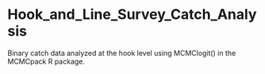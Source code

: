 # Hook_and_Line_Survey_Catch_Analysis
Binary catch data analyzed at the hook level using MCMClogit() in the MCMCpack R package.
